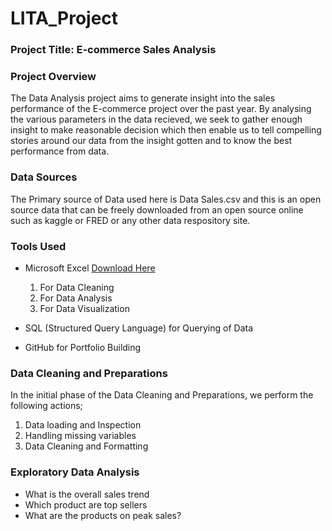 # LITA_Project

### Project Title: E-commerce Sales Analysis

### Project Overview
The Data Analysis project aims to generate insight into the sales performance of the E-commerce project over the past year. By analysing the various parameters in the data recieved, we seek to gather enough insight to make reasonable decision which then enable us to tell compelling stories around our data from the insight gotten and to know the best performance from data.

### Data Sources
The Primary source of Data used here is Data Sales.csv and this is an open source data that can be freely downloaded from an open source online such as kaggle or FRED or any other data respository site.

### Tools Used
- Microsoft Excel [Download Here](https://www.microsoft.com)
  1. For Data Cleaning
  2. For Data Analysis
  3. For Data Visualization
     
- SQL (Structured Query Language) for Querying of Data
- GitHub for Portfolio Building

### Data Cleaning and Preparations 
In the initial phase of the Data Cleaning and Preparations, we perform the following actions;
1. Data loading and Inspection
2. Handling missing variables
3. Data Cleaning and Formatting

### Exploratory Data Analysis
- What is the overall sales trend
- Which product are top sellers
- What are the products on peak sales?
  
